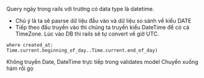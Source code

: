 Query ngày trong rails với trường có data type là datetime.
- Chú ý là ta sẽ pasrse dữ liệu đầu vào và dữ liệu so sánh về kiểu DATE
- Tiếp theo đầu truyền vào thì chúng ta truyền kiểu DateTime để có cả TimeZone. Lúc vào DB thì rails sẽ tự convert về giờ UTC.

```
where created_at: Time.current.beginning_of_day..Time.current.end_of_day)
```
Không truyền Date, DateTime trực tiếp trong validates model
Chuyển xuống hàm rồi gọ
